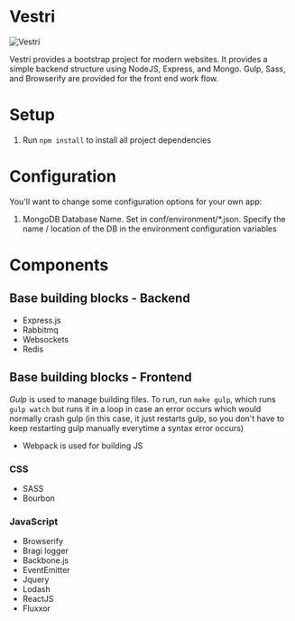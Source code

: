 # Vestri
![Vestri](http://media-cache-ec0.pinimg.com/originals/dd/6e/98/dd6e9828558dfe96a8f1468cdbf23102.jpg)

Vestri provides a bootstrap project for modern websites. It provides a simple backend structure using NodeJS, Express, and Mongo. Gulp, Sass, and Browserify are provided for the front end work flow. 

# Setup
1. Run `npm install` to install all project dependencies

# Configuration
You'll want to change some configuration options for your own app:

1. MongoDB Database Name. Set in conf/environment/*.json. Specify the name / location of the DB in the environment configuration variables

# Components
## Base building blocks - Backend
* Express.js
* Rabbitmq
* Websockets
* Redis

## Base building blocks - Frontend
*Gulp* is used to manage building files. To run, run `make gulp`, which runs `gulp watch` but runs it in a loop in case an error occurs which would normally crash gulp (in this case, it just restarts gulp, so you don't have to keep restarting gulp manually everytime a syntax error occurs)

* Webpack is used for building JS

### CSS
* SASS
* Bourbon 

### JavaScript
* Browserify
* Bragi logger
* Backbone.js
* EventEmitter
* Jquery
* Lodash
* ReactJS 
* Fluxxor
